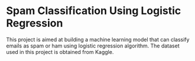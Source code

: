 # Spam Classification Using Logistic Regression

This project is aimed at building a machine learning model that can classify emails as spam or ham using logistic regression algorithm. 
The dataset used in this project is obtained from Kaggle.
